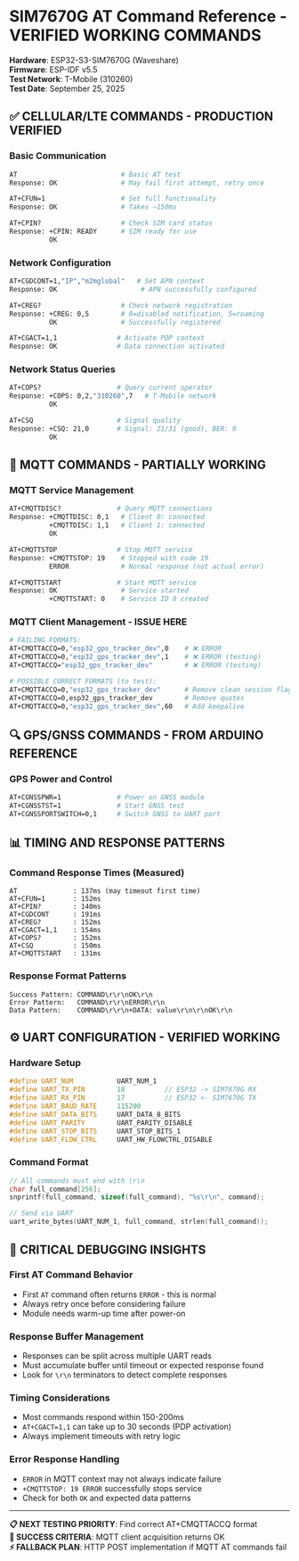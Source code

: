 # SIM7670G AT Command Reference - VERIFIED WORKING COMMANDS
**Hardware**: ESP32-S3-SIM7670G (Waveshare)  
**Firmware**: ESP-IDF v5.5  
**Test Network**: T-Mobile (310260)  
**Test Date**: September 25, 2025

## ✅ CELLULAR/LTE COMMANDS - PRODUCTION VERIFIED

### **Basic Communication**
```bash
AT                          # Basic AT test
Response: OK                # May fail first attempt, retry once

AT+CFUN=1                   # Set full functionality  
Response: OK                # Takes ~150ms

AT+CPIN?                    # Check SIM card status
Response: +CPIN: READY      # SIM ready for use
          OK
```

### **Network Configuration**  
```bash
AT+CGDCONT=1,"IP","m2mglobal"   # Set APN context
Response: OK                     # APN successfully configured

AT+CREG?                    # Check network registration
Response: +CREG: 0,5        # 0=disabled notification, 5=roaming
          OK                # Successfully registered

AT+CGACT=1,1               # Activate PDP context  
Response: OK               # Data connection activated
```

### **Network Status Queries**
```bash
AT+COPS?                   # Query current operator
Response: +COPS: 0,2,"310260",7   # T-Mobile network
          OK

AT+CSQ                     # Signal quality
Response: +CSQ: 21,0       # Signal: 21/31 (good), BER: 0  
          OK
```

## 🔄 MQTT COMMANDS - PARTIALLY WORKING

### **MQTT Service Management**
```bash
AT+CMQTTDISC?              # Query MQTT connections
Response: +CMQTTDISC: 0,1   # Client 0: connected  
          +CMQTTDISC: 1,1   # Client 1: connected
          OK

AT+CMQTTSTOP               # Stop MQTT service
Response: +CMQTTSTOP: 19    # Stopped with code 19
          ERROR             # Normal response (not actual error)

AT+CMQTTSTART              # Start MQTT service  
Response: OK                # Service started
          +CMQTTSTART: 0    # Service ID 0 created
```

### **MQTT Client Management - ISSUE HERE**
```bash
# FAILING FORMATS:
AT+CMQTTACCQ=0,"esp32_gps_tracker_dev",0    # ❌ ERROR  
AT+CMQTTACCQ=0,"esp32_gps_tracker_dev",1    # ❌ ERROR (testing)
AT+CMQTTACCQ="esp32_gps_tracker_dev"        # ❌ ERROR (testing)

# POSSIBLE CORRECT FORMATS (to test):
AT+CMQTTACCQ=0,"esp32_gps_tracker_dev"      # Remove clean session flag
AT+CMQTTACCQ=0,esp32_gps_tracker_dev        # Remove quotes  
AT+CMQTTACCQ=0,"esp32_gps_tracker_dev",60   # Add keepalive
```

## 🔍 GPS/GNSS COMMANDS - FROM ARDUINO REFERENCE

### **GPS Power and Control**
```bash
AT+CGNSSPWR=1              # Power on GNSS module
AT+CGNSSTST=1              # Start GNSS test  
AT+CGNSSPORTSWITCH=0,1     # Switch GNSS to UART port
```

## 📊 TIMING AND RESPONSE PATTERNS

### **Command Response Times (Measured)**
```
AT              : 137ms (may timeout first time)
AT+CFUN=1       : 152ms  
AT+CPIN?        : 140ms
AT+CGDCONT      : 191ms
AT+CREG?        : 152ms  
AT+CGACT=1,1    : 154ms
AT+COPS?        : 152ms
AT+CSQ          : 150ms
AT+CMQTTSTART   : 131ms
```

### **Response Format Patterns**
```
Success Pattern: COMMAND\r\r\nOK\r\n
Error Pattern:   COMMAND\r\r\nERROR\r\n  
Data Pattern:    COMMAND\r\r\n+DATA: value\r\n\r\nOK\r\n
```

## ⚙️ UART CONFIGURATION - VERIFIED WORKING

### **Hardware Setup**
```c
#define UART_NUM           UART_NUM_1
#define UART_TX_PIN        18          // ESP32 -> SIM7670G RX
#define UART_RX_PIN        17          // ESP32 <- SIM7670G TX  
#define UART_BAUD_RATE     115200
#define UART_DATA_BITS     UART_DATA_8_BITS
#define UART_PARITY        UART_PARITY_DISABLE  
#define UART_STOP_BITS     UART_STOP_BITS_1
#define UART_FLOW_CTRL     UART_HW_FLOWCTRL_DISABLE
```

### **Command Format**  
```c
// All commands must end with \r\n
char full_command[256];
snprintf(full_command, sizeof(full_command), "%s\r\n", command);

// Send via UART
uart_write_bytes(UART_NUM_1, full_command, strlen(full_command));
```

## 🚨 CRITICAL DEBUGGING INSIGHTS

### **First AT Command Behavior**
- First `AT` command often returns `ERROR` - this is normal
- Always retry once before considering failure  
- Module needs warm-up time after power-on

### **Response Buffer Management**
- Responses can be split across multiple UART reads
- Must accumulate buffer until timeout or expected response found
- Look for `\r\n` terminators to detect complete responses

### **Timing Considerations**  
- Most commands respond within 150-200ms
- `AT+CGACT=1,1` can take up to 30 seconds (PDP activation)
- Always implement timeouts with retry logic

### **Error Response Handling**
- `ERROR` in MQTT context may not always indicate failure
- `+CMQTTSTOP: 19 ERROR` successfully stops service  
- Check for both `OK` and expected data patterns

---
**📋 NEXT TESTING PRIORITY**: Find correct AT+CMQTTACCQ format  
**🎯 SUCCESS CRITERIA**: MQTT client acquisition returns OK  
**⚡ FALLBACK PLAN**: HTTP POST implementation if MQTT AT commands fail